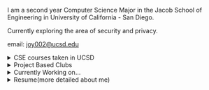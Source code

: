 I am a second year Computer Science Major in the Jacob School of Engineering in University of California - San Diego.<br>

Currently exploring the area of security and privacy.

email: <joy002@ucsd.edu>

<details><summary>CSE courses taken in UCSD</summary>
<p>

    CSE 8A<br>
    CSE 8B<br>
    CSE 12<br>
    CSE 15L<br>
    CSE 20<br>
    CSE 21<br>
    CSE 30<br>

</p>
</details>

<details><summary>Project Based Clubs</summary>
<p>

    Triton Solar Car Team<br>
    TritonHacks<br>

</p>
</details>

<details><summary>Currently Working on...</summary>
<p>

    Research with Dr. Munyaka<br>
    Tutor in CSE 15L<br>

</p>
</details>

<details><summary>Resume(more detailed about me)</summary>
<p>


</p>
</details>
